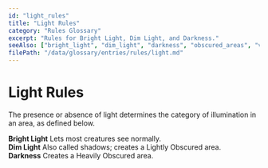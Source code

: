 ```yaml
---
id: "light_rules"
title: "Light Rules"
category: "Rules Glossary"
excerpt: "Rules for Bright Light, Dim Light, and Darkness."
seeAlso: ["bright_light", "dim_light", "darkness", "obscured_areas", "vision_and_light"]
filePath: "/data/glossary/entries/rules/light.md"
---
```

# Light Rules
<p class="glossary-intro-quote">The presence or absence of light determines the category of illumination in an area, as defined below.</p>

<div class="glossary-example-list">
  <div class="glossary-example-item">
    <strong markdown="1"><span data-term-id="bright_light" class="glossary-term-link-from-markdown">Bright Light</span></strong>
    <span>Lets most creatures see normally.</span>
  </div>
  <div class="glossary-example-item">
    <strong markdown="1"><span data-term-id="dim_light" class="glossary-term-link-from-markdown">Dim Light</span></strong>
    <span>Also called shadows; creates a Lightly Obscured area.</span>
  </div>
  <div class="glossary-example-item">
    <strong markdown="1"><span data-term-id="darkness" class="glossary-term-link-from-markdown">Darkness</span></strong>
    <span>Creates a Heavily Obscured area.</span>
  </div>
</div>